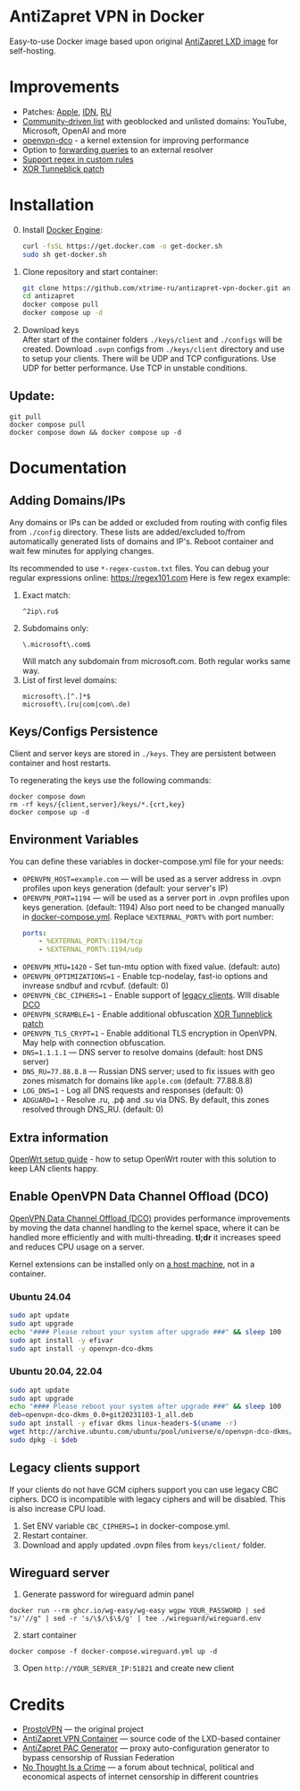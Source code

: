 # AntiZapret VPN in Docker

Easy-to-use Docker image based upon original [AntiZapret LXD image](https://bitbucket.org/anticensority/antizapret-vpn-container/src/master/) for self-hosting.


# Improvements

- Patches: [Apple](./rootfs/etc/knot-resolver/kresd.conf#L53-L61), [IDN](./rootfs/root/patches/parse.patch#L16), [RU](./rootfs/etc/knot-resolver/kresd.conf#L117)
- [Community-driven list](https://github.com/xtrime-ru/antizapret-vpn-docker/blob/master/rootfs/root/antizapret/config/include-hosts-dist.txt) with geoblocked and unlisted domains: YouTube, Microsoft, OpenAI and more
- [openvpn-dco](https://openvpn.net/as-docs/tutorials/tutorial--turn-on-openvpn-dco.html) - a kernel extension for improving performance
- Option to [forwarding queries](./rootfs/init.sh#L21-L35) to an external resolver
- [Support regex in custom rules](#adding-domainsips)
- [XOR Tunneblick patch](https://tunnelblick.net/cOpenvpn_xorpatch.html)


# Installation

0. Install [Docker Engine](https://docs.docker.com/engine/install/):
   ```bash
   curl -fsSL https://get.docker.com -o get-docker.sh
   sudo sh get-docker.sh
   ```
1. Clone repository and start container:
   ```bash
   git clone https://github.com/xtrime-ru/antizapret-vpn-docker.git antizapret
   cd antizapret
   docker compose pull
   docker compose up -d
   ```
2. Download keys  
After start of the container folders `./keys/client` and `./configs` will be created. 
Download `.ovpn` configs from `./keys/client` directory and use to setup your clients.
There will be UDP and TCP configurations.
Use UDP for better performance.
Use TCP in unstable conditions.

## Update:

```shell
git pull
docker compose pull
docker compose down && docker compose up -d
```

# Documentation

## Adding Domains/IPs
Any domains or IPs can be added or excluded from routing with config files from `./config` directory.
These lists are added/excluded to/from automatically generated lists of domains and IP's.
Reboot container and wait few minutes for applying changes.

Its recommended to use `*-regex-custom.txt` files.
You can debug your regular expressions online: https://regex101.com
Here is few regex example:
1. Exact match:
	```regexp
	^2ip\.ru$
	```
1. Subdomains only:
	```regexp
	\.microsoft\.com$
	```
    Will match any subdomain from microsoft.com. Both regular works same way.
1. List of first level domains:
	```regexp
	microsoft\.[^.]*$
	microsoft\.(ru|com|com\.de)
	```

## Keys/Configs Persistence

Client and server keys are stored in `./keys`.
They are persistent between container and host restarts.

To regenerating the keys use the following commands:
```shell
docker compose down
rm -rf keys/{client,server}/keys/*.{crt,key}
docker compose up -d
```

## Environment Variables

You can define these variables in docker-compose.yml file for your needs:

- `OPENVPN_HOST=example.com` — will be used as a server address in .ovpn profiles upon keys generation (default: your server's IP)
- `OPENVPN_PORT=1194` — will be used as a server port in .ovpn profiles upon keys generation. (default: 1194)
  Also port need to be changed manually in [docker-compose.yml](./docker-compose.yml#L21-L22).
  Replace `%EXTERNAL_PORT%` with port number:
  ```yml
  ports:
      - %EXTERNAL_PORT%:1194/tcp
      - %EXTERNAL_PORT%:1194/udp
  ```
- `OPENVPN_MTU=1420` - Set tun-mtu option with fixed value. (default: auto)
- `OPENVPN_OPTIMIZATIONS=1` - Enable tcp-nodelay, fast-io options and invrease sndbuf and rcvbuf. (default: 0)
- `OPENVPN_CBC_CIPHERS=1` - Enable support of [legacy clients](#legacy-clients). WIll disable [DCO](#enable-openvpn-data-channel-offload-dco)
- `OPENVPN_SCRAMBLE=1` - Enable additional obfuscation [XOR Tunneblick patch](https://tunnelblick.net/cOpenvpn_xorpatch.html)
- `OPENVPN_TLS_CRYPT=1` - Enable additional TLS encryption in OpenVPN. May help with connection obfuscation.
- `DNS=1.1.1.1` — DNS server to resolve domains (default: host DNS server)
- `DNS_RU=77.88.8.8` — Russian DNS server; used to fix issues with geo zones mismatch for domains like `apple.com` (default: 77.88.8.8)
- `LOG_DNS=1` - Log all DNS requests and responses (default: 0)
- `ADGUARD=1` - Resolve .ru, .рф and .su via DNS. By default, this zones resolved through DNS_RU. (default: 0)

## Extra information
[OpenWrt setup guide](./docs/guide_OpenWrt.md) - how to setup OpenWrt router with this solution to keep LAN clients happy.

## Enable OpenVPN Data Channel Offload (DCO)
[OpenVPN Data Channel Offload (DCO)](https://openvpn.net/as-docs/openvpn-dco.html) provides performance improvements by moving the data channel handling to the kernel space, where it can be handled more efficiently and with multi-threading.
**tl;dr** it increases speed and reduces CPU usage on a server.

Kernel extensions can be installed only on <u>a host machine</u>, not in a container.

### Ubuntu 24.04
```bash
sudo apt update
sudo apt upgrade
echo "#### Please reboot your system after upgrade ###" && sleep 100
sudo apt install -y efivar
sudo apt install -y openvpn-dco-dkms
```

### Ubuntu 20.04, 22.04
```bash
sudo apt update
sudo apt upgrade 
echo "#### Please reboot your system after upgrade ###" && sleep 100
deb=openvpn-dco-dkms_0.0+git20231103-1_all.deb
sudo apt install -y efivar dkms linux-headers-$(uname -r)
wget http://archive.ubuntu.com/ubuntu/pool/universe/o/openvpn-dco-dkms/$deb
sudo dpkg -i $deb
```

## Legacy clients support

If your clients do not have GCM ciphers support you can use legacy CBC ciphers.
DCO is incompatible with legacy ciphers and will be disabled. This is also increase CPU load.
1. Set ENV variable `CBC_CIPHERS=1` in docker-compose.yml.
2. Restart container.
3. Download and apply updated .ovpn files from `keys/client/` folder.

## Wireguard server

1. Generate password for wireguard admin panel
```shell
docker run --rm ghcr.io/wg-easy/wg-easy wgpw YOUR_PASSWORD | sed "s/'//g" | sed -r 's/\$/\$\$/g' | tee ./wireguard/wireguard.env
```
2. start container
```shell
docker compose -f docker-compose.wireguard.yml up -d
```
3. Open `http://YOUR_SERVER_IP:51821` and create new client


# Credits
- [ProstoVPN](https://antizapret.prostovpn.org) — the original project
- [AntiZapret VPN Container](https://bitbucket.org/anticensority/antizapret-vpn-container/src/master/) — source code of the LXD-based container
- [AntiZapret PAC Generator](https://bitbucket.org/anticensority/antizapret-pac-generator-light/src/master/) — proxy auto-configuration generator to bypass censorship of Russian Federation
- [No Thought Is a Crime](https://ntc.party) — a forum about technical, political and economical aspects of internet censorship in different countries
